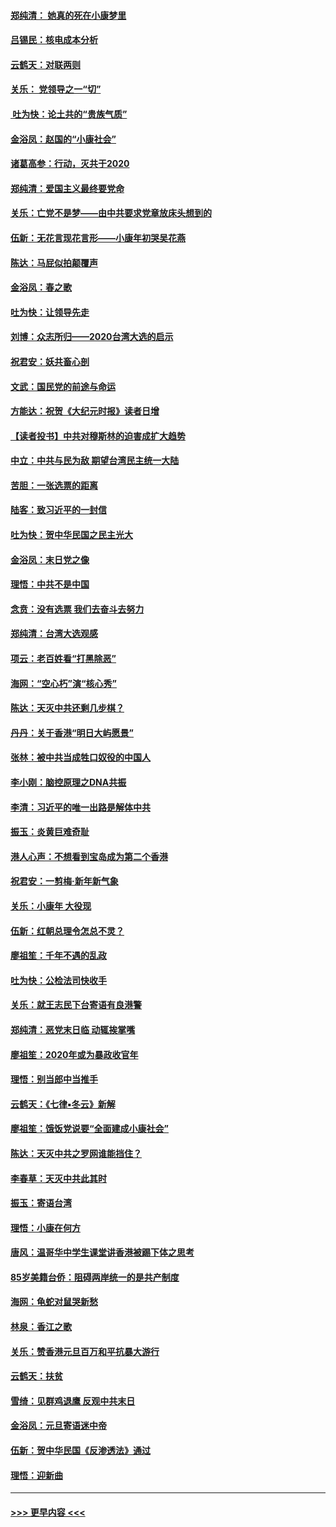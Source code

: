#### [郑纯清： 她真的死在小康梦里](../pages/nsc993/n11806623.md?t=01202231) 
#### [吕锡民：核电成本分析](../pages/nsc993/n11806284.md?t=01202231) 
#### [云鹤天：对联两则](../pages/nsc993/n11805957.md?t=01202231) 
#### [关乐： 党领导之一“切”](../pages/nsc993/n11804505.md?t=01202231) 
#### [ 吐为快：论土共的“贵族气质”](../pages/nsc993/n11804490.md?t=01202231) 
#### [金浴凤：赵国的“小康社会”](../pages/nsc993/n11804452.md?t=01202231) 
#### [诸葛高参：行动，灭共于2020](../pages/nsc993/n11804120.md?t=01202231) 
#### [郑纯清：爱国主义最终要党命](../pages/nsc993/n11802197.md?t=01202231) 
#### [关乐：亡党不是梦——由中共要求党章放床头想到的](../pages/nsc993/n11802156.md?t=01202231) 
#### [伍新：无花言现花言形——小康年初哭吴花燕](../pages/nsc993/n11800044.md?t=01202231) 
#### [陈达：马屁似拍颠覆声](../pages/nsc993/n11800010.md?t=01202231) 
#### [金浴凤：春之歌](../pages/nsc993/n11797687.md?t=01202231) 
#### [吐为快：让领导先走](../pages/nsc993/n11797512.md?t=01202231) 
#### [刘博：众志所归——2020台湾大选的启示](../pages/nsc993/n11796878.md?t=01202231) 
#### [祝君安：妖共畜心剖](../pages/nsc993/n11794273.md?t=01202231) 
#### [文武：国民党的前途与命运](../pages/nsc993/n11794198.md?t=01202231) 
#### [方能达：祝贺《大纪元时报》读者日增](../pages/nsc993/n11793807.md?t=01202231) 
#### [【读者投书】中共对穆斯林的迫害成扩大趋势](../pages/nsc993/n11791371.md?t=01202231) 
#### [中立：中共与民为敌 期望台湾民主统一大陆](../pages/nsc993/n11790392.md?t=01202231) 
#### [苦胆：一张选票的距离](../pages/nsc993/n11788914.md?t=01202231) 
#### [陆客：致习近平的一封信](../pages/nsc993/n11788867.md?t=01202231) 
#### [吐为快：贺中华民国之民主光大](../pages/nsc993/n11788618.md?t=01202231) 
#### [金浴凤：末日党之像](../pages/nsc993/n11787475.md?t=01202231) 
#### [理悟：中共不是中国](../pages/nsc993/n11787463.md?t=01202231) 
#### [念贲：没有选票  我们去奋斗去努力](../pages/nsc993/n11787398.md?t=01202231) 
#### [郑纯清：台湾大选观感](../pages/nsc993/n11786210.md?t=01202231) 
#### [项云：老百姓看“打黑除恶”](../pages/nsc993/n11785398.md?t=01202231) 
#### [海网：“空心朽”演“核心秀”](../pages/nsc993/n11783874.md?t=01202231) 
#### [陈达：天灭中共还剩几步棋？](../pages/nsc993/n11783719.md?t=01202231) 
#### [丹丹：关于香港“明日大屿愿景”](../pages/nsc993/n11783273.md?t=01202231) 
#### [张林：被中共当成牲口奴役的中国人](../pages/nsc993/n11782397.md?t=01202231) 
#### [李小刚：脑控原理之DNA共振](../pages/nsc993/n11780962.md?t=01202231) 
#### [李清：习近平的唯一出路是解体中共](../pages/nsc993/n11780866.md?t=01202231) 
#### [振玉：炎黄巨难奇耻](../pages/nsc993/n11779632.md?t=01202231) 
#### [港人心声：不想看到宝岛成为第二个香港](../pages/nsc993/n11778817.md?t=01202231) 
#### [祝君安：一剪梅‧新年新气象](../pages/nsc993/n11776340.md?t=01202231) 
#### [关乐：小康年 大役现](../pages/nsc993/n11774213.md?t=01202231) 
#### [伍新：红朝总理令怎总不灵？](../pages/nsc993/n11770813.md?t=01202231) 
#### [廖祖笙：千年不遇的乱政](../pages/nsc993/n11770373.md?t=01202231) 
#### [吐为快：公检法司快收手](../pages/nsc993/n11770359.md?t=01202231) 
#### [关乐：就王志民下台寄语有良港警](../pages/nsc993/n11769903.md?t=01202231) 
#### [郑纯清：恶党末日临 动辄挨掌嘴](../pages/nsc993/n11769356.md?t=01202231) 
#### [廖祖笙：2020年或为暴政收官年](../pages/nsc993/n11768216.md?t=01202231) 
#### [理悟：别当郎中当推手](../pages/nsc993/n11768243.md?t=01202231) 
#### [云鹤天：《七律▪冬云》新解](../pages/nsc993/n11768204.md?t=01202231) 
#### [廖祖笙：饿饭党说要“全面建成小康社会”](../pages/nsc993/n11767482.md?t=01202231) 
#### [陈达：天灭中共之罗网谁能挡住？](../pages/nsc993/n11767465.md?t=01202231) 
#### [李春草：天灭中共此其时](../pages/nsc993/n11767452.md?t=01202231) 
#### [振玉：寄语台湾](../pages/nsc993/n11767432.md?t=01202231) 
#### [理悟：小康在何方](../pages/nsc993/n11767394.md?t=01202231) 
#### [唐风：温哥华中学生课堂讲香港被踢下体之思考](../pages/nsc993/n11766848.md?t=01202231) 
#### [85岁美籍台侨：阻碍两岸统一的是共产制度](../pages/nsc993/n11765043.md?t=01202231) 
#### [海网：龟蛇对鼠哭新愁](../pages/nsc993/n11764895.md?t=01202231) 
#### [林泉：香江之歌](../pages/nsc993/n11764415.md?t=01202231) 
#### [关乐：赞香港元旦百万和平抗暴大游行](../pages/nsc993/n11764382.md?t=01202231) 
#### [云鹤天：扶贫](../pages/nsc993/n11764245.md?t=01202231) 
#### [雪绮：见群鸡退鹰  反观中共末日](../pages/nsc993/n11762112.md?t=01202231) 
#### [金浴凤：元旦寄语迷中帝](../pages/nsc993/n11761788.md?t=01202231) 
#### [伍新：贺中华民国《反渗透法》通过](../pages/nsc993/n11761994.md?t=01202231) 
#### [理悟：迎新曲](../pages/nsc993/n11761152.md?t=01202231) 

----
#### [ >>> 更早内容 <<< ](../indexes/nsc993-earlier.md)
